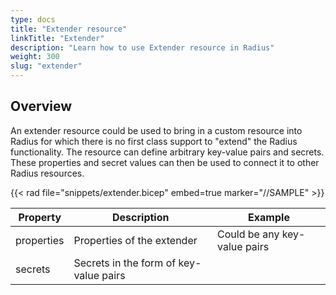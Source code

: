```yaml
---
type: docs
title: "Extender resource"
linkTitle: "Extender"
description: "Learn how to use Extender resource in Radius"
weight: 300
slug: "extender"
---
```


## Overview

An extender resource could be used to bring in a custom resource into Radius for which there is no first class support to "extend" the Radius functionality. The resource can define arbitrary key-value pairs and secrets. These properties and secret values can then be used to connect it to other Radius resources.

{{< rad file="snippets/extender.bicep" embed=true marker="//SAMPLE" >}}

| Property | Description | Example |
|----------|-------------|---------|
| properties | Properties of the extender | Could be any key-value pairs
| secrets | Secrets in the form of key-value pairs
